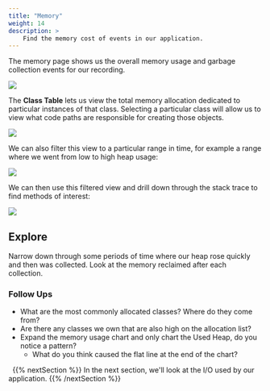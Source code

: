 ```yaml
---
title: "Memory"
weight: 14
description: >
    Find the memory cost of events in our application.
---
```


The memory page shows us the overall memory usage and garbage collection events for our recording. 

![](/jmc/memory_page.png)

The __Class Table__ lets us view the total memory allocation dedicated to particular instances of that class. Selecting a particular class will allow us to view what code paths are responsible for creating those objects.

![](/jmc/memory_class_selected.png)

We can also filter this view to a particular range in time, for example a range where we went from low to high heap usage:

![](/jmc/memory_heap_rise.png)

We can then use this filtered view and drill down through the stack trace to find methods of interest:

![](/jmc/memory_stack_trace_period.png)


## <i class="fas fa-compass"></i> Explore

Narrow down through some periods of time where our heap rose quickly and then was collected. Look at the memory reclaimed after each collection. 

### <i class="fas fa-question"></i> Follow Ups

* What are the most commonly allocated classes? Where do they come from?
* Are there any classes we own that are also high on the allocation list?
* Expand the memory usage chart and only chart the Used Heap, do you notice a pattern?
  * What do you think caused the flat line at the end of the chart?

&nbsp;
{{% nextSection %}}
In the next section, we'll look at the I/O used by our application.
{{% /nextSection %}}
